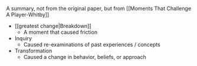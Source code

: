 A summary, not from the original paper, but from [[Moments That Challenge A Player-Whitby]]

 - [[greatest change|Breakdown]]
   - A moment that caused friction
 - Inquiry
   - Caused re-examinations of past experiences / concepts
 - Transformation
   - Caused a change in behavior, beliefs, or approach
